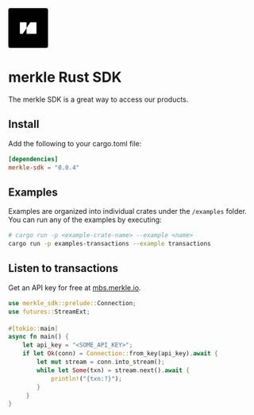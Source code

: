 <img src="public/merkle-large.png" width="80" height="80" style="border-radius: 4px"/>

# merkle Rust SDK

The merkle SDK is a great way to access our products.

## Install

Add the following to your cargo.toml file:

```toml
[dependencies]
merkle-sdk = "0.0.4"
```

## Examples

Examples are organized into individual crates under the `/examples` folder.
You can run any of the examples by executing:

```bash
# cargo run -p <example-crate-name> --example <name>
cargo run -p examples-transactions --example transactions
```

## Listen to transactions

Get an API key for free at [mbs.merkle.io](https://mbs.merkle.io).

```rust
use merkle_sdk::prelude::Connection;
use futures::StreamExt;

#[tokio::main]
async fn main() {
    let api_key = "<SOME_API_KEY>";
    if let Ok(conn) = Connection::from_key(api_key).await {
        let mut stream = conn.into_stream();
        while let Some(txn) = stream.next().await {
            println!("{txn:?}");
        }
     }
}
```